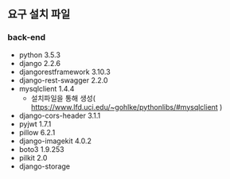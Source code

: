 ## 요구 설치 파일

### back-end

- python 3.5.3
- django 2.2.6
- djangorestframework 3.10.3
- django-rest-swagger 2.2.0
- mysqlclient 1.4.4
  - 설치파일을 통해 생성( https://www.lfd.uci.edu/~gohlke/pythonlibs/#mysqlclient )
- django-cors-header 3.1.1
- pyjwt 1.7.1
- pillow 6.2.1
- django-imagekit 4.0.2
- boto3 1.9.253
- pilkit 2.0
- django-storage

